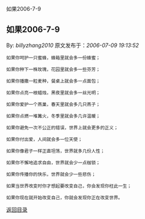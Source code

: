 如果2006-7-9
## 如果2006-7-9

By: *billyzhang2010* 原文发布于：*2006-07-09 19:13:52*

    如果你呵护一只蜜蜂，蜂箱里就会多一份蜂蜜；

    如果你种下一株玫瑰，花园里就会多一些芬芳；

    如果你播撒一粒麦种，餐桌上就会多一点面包；

    如果你点亮一根蜡烛，黑夜里就会多一丝光明；

    如果你爱护一个燕巢，春天里就会多几只燕子；

    如果你点燃一堆篝火，冬季里就会多几许温暖；

    如果你避免一次不公正的错误，世界上就会更多的正义；

    如果你付出爱，人间就会多一位天使；

    如果你像君子一样正直坦荡，世界就多几份人性；

    如果你不懈地追求自由，世界就会少一点枷锁；

    如果你传播你的快乐，世界就会少一些悲伤；

    如果当世界改变时你才想起要改变自己，你会发现你枉此一生；

    如果你现在就开始改变自己，你就会发现你正在改变世界。

[返回目录](index.html)
